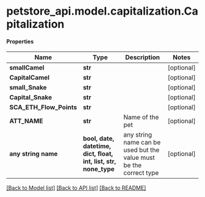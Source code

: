 # petstore_api.model.capitalization.Capitalization

#### Properties
Name | Type | Description | Notes
------------ | ------------- | ------------- | -------------
**smallCamel** | **str** |  | [optional] 
**CapitalCamel** | **str** |  | [optional] 
**small_Snake** | **str** |  | [optional] 
**Capital_Snake** | **str** |  | [optional] 
**SCA_ETH_Flow_Points** | **str** |  | [optional] 
**ATT_NAME** | **str** | Name of the pet  | [optional] 
**any string name** | **bool, date, datetime, dict, float, int, list, str, none_type** | any string name can be used but the value must be the correct type | [optional]

[[Back to Model list]](../../README.md#documentation-for-models) [[Back to API list]](../../README.md#documentation-for-api-endpoints) [[Back to README]](../../README.md)

